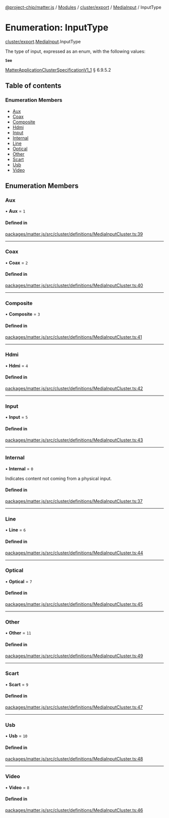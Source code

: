 [@project-chip/matter.js](../README.md) / [Modules](../modules.md) / [cluster/export](../modules/cluster_export.md) / [MediaInput](../modules/cluster_export.MediaInput.md) / InputType

# Enumeration: InputType

[cluster/export](../modules/cluster_export.md).[MediaInput](../modules/cluster_export.MediaInput.md).InputType

The type of input, expressed as an enum, with the following values:

**`See`**

[MatterApplicationClusterSpecificationV1_1](../interfaces/spec_export.MatterApplicationClusterSpecificationV1_1.md) § 6.9.5.2

## Table of contents

### Enumeration Members

- [Aux](cluster_export.MediaInput.InputType.md#aux)
- [Coax](cluster_export.MediaInput.InputType.md#coax)
- [Composite](cluster_export.MediaInput.InputType.md#composite)
- [Hdmi](cluster_export.MediaInput.InputType.md#hdmi)
- [Input](cluster_export.MediaInput.InputType.md#input)
- [Internal](cluster_export.MediaInput.InputType.md#internal)
- [Line](cluster_export.MediaInput.InputType.md#line)
- [Optical](cluster_export.MediaInput.InputType.md#optical)
- [Other](cluster_export.MediaInput.InputType.md#other)
- [Scart](cluster_export.MediaInput.InputType.md#scart)
- [Usb](cluster_export.MediaInput.InputType.md#usb)
- [Video](cluster_export.MediaInput.InputType.md#video)

## Enumeration Members

### Aux

• **Aux** = ``1``

#### Defined in

[packages/matter.js/src/cluster/definitions/MediaInputCluster.ts:39](https://github.com/project-chip/matter.js/blob/16d5b0d/packages/matter.js/src/cluster/definitions/MediaInputCluster.ts#L39)

___

### Coax

• **Coax** = ``2``

#### Defined in

[packages/matter.js/src/cluster/definitions/MediaInputCluster.ts:40](https://github.com/project-chip/matter.js/blob/16d5b0d/packages/matter.js/src/cluster/definitions/MediaInputCluster.ts#L40)

___

### Composite

• **Composite** = ``3``

#### Defined in

[packages/matter.js/src/cluster/definitions/MediaInputCluster.ts:41](https://github.com/project-chip/matter.js/blob/16d5b0d/packages/matter.js/src/cluster/definitions/MediaInputCluster.ts#L41)

___

### Hdmi

• **Hdmi** = ``4``

#### Defined in

[packages/matter.js/src/cluster/definitions/MediaInputCluster.ts:42](https://github.com/project-chip/matter.js/blob/16d5b0d/packages/matter.js/src/cluster/definitions/MediaInputCluster.ts#L42)

___

### Input

• **Input** = ``5``

#### Defined in

[packages/matter.js/src/cluster/definitions/MediaInputCluster.ts:43](https://github.com/project-chip/matter.js/blob/16d5b0d/packages/matter.js/src/cluster/definitions/MediaInputCluster.ts#L43)

___

### Internal

• **Internal** = ``0``

Indicates content not coming from a physical input.

#### Defined in

[packages/matter.js/src/cluster/definitions/MediaInputCluster.ts:37](https://github.com/project-chip/matter.js/blob/16d5b0d/packages/matter.js/src/cluster/definitions/MediaInputCluster.ts#L37)

___

### Line

• **Line** = ``6``

#### Defined in

[packages/matter.js/src/cluster/definitions/MediaInputCluster.ts:44](https://github.com/project-chip/matter.js/blob/16d5b0d/packages/matter.js/src/cluster/definitions/MediaInputCluster.ts#L44)

___

### Optical

• **Optical** = ``7``

#### Defined in

[packages/matter.js/src/cluster/definitions/MediaInputCluster.ts:45](https://github.com/project-chip/matter.js/blob/16d5b0d/packages/matter.js/src/cluster/definitions/MediaInputCluster.ts#L45)

___

### Other

• **Other** = ``11``

#### Defined in

[packages/matter.js/src/cluster/definitions/MediaInputCluster.ts:49](https://github.com/project-chip/matter.js/blob/16d5b0d/packages/matter.js/src/cluster/definitions/MediaInputCluster.ts#L49)

___

### Scart

• **Scart** = ``9``

#### Defined in

[packages/matter.js/src/cluster/definitions/MediaInputCluster.ts:47](https://github.com/project-chip/matter.js/blob/16d5b0d/packages/matter.js/src/cluster/definitions/MediaInputCluster.ts#L47)

___

### Usb

• **Usb** = ``10``

#### Defined in

[packages/matter.js/src/cluster/definitions/MediaInputCluster.ts:48](https://github.com/project-chip/matter.js/blob/16d5b0d/packages/matter.js/src/cluster/definitions/MediaInputCluster.ts#L48)

___

### Video

• **Video** = ``8``

#### Defined in

[packages/matter.js/src/cluster/definitions/MediaInputCluster.ts:46](https://github.com/project-chip/matter.js/blob/16d5b0d/packages/matter.js/src/cluster/definitions/MediaInputCluster.ts#L46)
